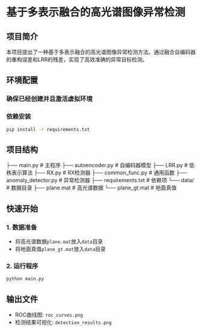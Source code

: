 # 基于多表示融合的高光谱图像异常检测

## 项目简介
本项目提出了一种基于多表示融合的高光谱图像异常检测方法。通过融合自编码器的重构误差和LRR的残差，实现了高效准确的异常目标检测。

## 环境配置

### 确保已经创建并且激活虚拟环境

### 依赖安装
```bash
pip install -r requirements.txt
```

## 项目结构
├── main.py # 主程序
├── autoencoder.py # 自编码器模型
├── LRR.py # 低秩表示算法
├── RX.py # RX检测器
├── common_func.py # 通用函数
├── anomaly_detector.py # 异常检测器
├── requirements.txt # 依赖项
└── data/ # 数据目录
├── plane.mat # 高光谱数据
└── plane_gt.mat # 地面真值

## 快速开始

### 1. 数据准备
- 将高光谱数据`plane.mat`放入`data`目录
- 将地面真值`plane_gt.mat`放入`data`目录

### 2. 运行程序
```bash
python main.py
```

## 输出文件
- ROC曲线图: `roc_curves.png`
- 检测结果可视化: `detection_results.png`